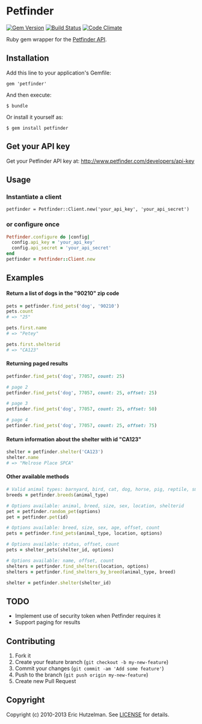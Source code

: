# Petfinder

[![Gem Version](https://badge.fury.io/rb/petfinder.png)][gem]
[![Build Status](https://secure.travis-ci.org/ehutzelman/petfinder.png?branch=master)][travis]
[![Code Climate](https://codeclimate.com/github/ehutzelman/petfinder.png)](https://codeclimate.com/github/ehutzelman/petfinder)

[gem]: https://rubygems.org/gems/petfinder
[travis]: http://travis-ci.org/ehutzelman/petfinder

Ruby gem wrapper for the [Petfinder API](http://www.petfinder.com/developers/api-docs).

## Installation

Add this line to your application's Gemfile:

    gem 'petfinder'

And then execute:

    $ bundle

Or install it yourself as:

    $ gem install petfinder

## Get your API key

Get your Petfinder API key at: http://www.petfinder.com/developers/api-key

## Usage

### Instantiate a client

    petfinder = Petfinder::Client.new('your_api_key', 'your_api_secret')

### or configure once

```ruby
Petfinder.configure do |config|
  config.api_key = 'your_api_key'
  config.api_secret = 'your_api_secret'
end
petfinder = Petfinder::Client.new
```

## Examples

#### Return a list of dogs in the "90210" zip code

```ruby
pets = petfinder.find_pets('dog', '90210')
pets.count
# => "25"

pets.first.name
# => "Petey"

pets.first.shelterid
# => "CA123"
```

#### Returning paged results

```ruby
petfinder.find_pets('dog', 77057, count: 25)

# page 2
petfinder.find_pets('dog', 77057, count: 25, offset: 25)

# page 3
petfinder.find_pets('dog', 77057, count: 25, offset: 50)

# page 4
petfinder.find_pets('dog', 77057, count: 25, offset: 75)
```

#### Return information about the shelter with id "CA123"

```ruby
shelter = petfinder.shelter('CA123')
shelter.name
# => "Melrose Place SPCA"
```

#### Other available methods

```ruby
# Valid animal types: barnyard, bird, cat, dog, horse, pig, reptile, smallfurry
breeds = petfinder.breeds(animal_type)

# Options available: animal, breed, size, sex, location, shelterid
pet = petfinder.random_pet(options)
pet = petfinder.pet(id)

# Options available: breed, size, sex, age, offset, count
pets = petfinder.find_pets(animal_type, location, options)

# Options available: status, offset, count
pets = shelter_pets(shelter_id, options)

# Options available: name, offset, count
shelters = petfinder.find_shelters(location, options)
shelters = petfinder.find_shelters_by_breed(animal_type, breed)

shelter = petfinder.shelter(shelter_id)
```

## TODO

* Implement use of security token when Petfinder requires it
* Support paging for results

## Contributing

1. Fork it
2. Create your feature branch (`git checkout -b my-new-feature`)
3. Commit your changes (`git commit -am 'Add some feature'`)
4. Push to the branch (`git push origin my-new-feature`)
5. Create new Pull Request

## Copyright

Copyright (c) 2010-2013 Eric Hutzelman.
See [LICENSE][] for details.

[license]: LICENSE.txt
